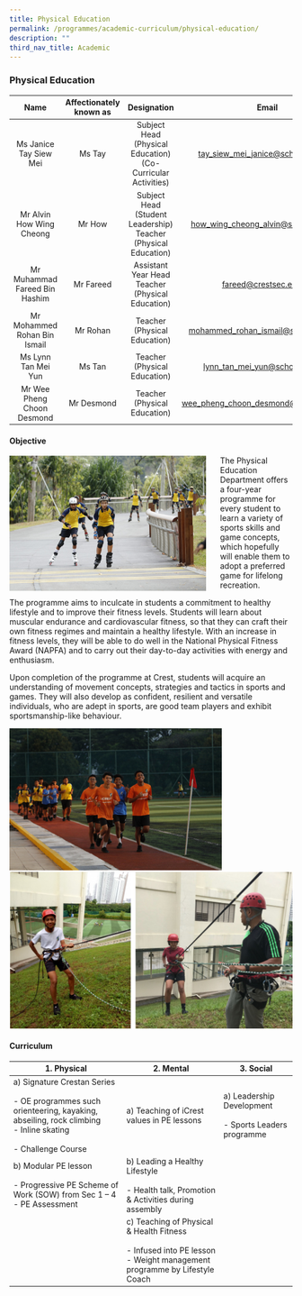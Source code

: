 ```yaml
---
title: Physical Education
permalink: /programmes/academic-curriculum/physical-education/
description: ""
third_nav_title: Academic
---
```

### Physical Education

| Name | Affectionately<br>known as | Designation | Email |
|:---:|:---:|:---:|:---:|
| Ms Janice Tay Siew Mei | Ms Tay | Subject Head<br>(Physical Education)<br>(Co-Curricular Activities) | [tay\_siew\_mei\_janice@schools.gov.sg](mailto:tay_siew_mei_janice@schools.gov.sg) |
| Mr Alvin How Wing Cheong | Mr How | Subject Head<br>(Student Leadership)<br>Teacher<br>(Physical Education) | [how\_wing\_cheong\_alvin@schools.gov.sg](mailto:how_wing_cheong_alvin@schools.gov.sg) |
| Mr Muhammad Fareed Bin Hashim | Mr Fareed | Assistant Year Head<br>Teacher<br>(Physical Education) | [fareed@crestsec.edu.sg](mailto:fareed@crestsec.edu.sg) |
| Mr Mohammed Rohan Bin Ismail | Mr Rohan | Teacher<br>(Physical Education) | [mohammed\_rohan\_ismail@schools.gov.sg](mailto:mohammed_rohan_ismail@schools.gov.sg) |
| Ms Lynn Tan Mei Yun | Ms Tan | Teacher<br>(Physical Education) | [lynn\_tan\_mei\_yun@schools.gov.sg](mailto:lynn_tan_mei_yun@schools.gov.sg) |
| Mr Wee Pheng Choon Desmond | Mr Desmond | Teacher<br>(Physical Education) | [wee\_pheng\_choon\_desmond@schools.gov.sg](mailto:wee_pheng_choon_desmond@schools.gov.sg) |

#### Objective

<img src="/images/pe1.jpg" style="width:350px;height:240px;margin-right:25px;" align="left">

The Physical Education Department offers a four-year programme for every student to learn a variety of sports skills and game concepts, which hopefully will enable them to adopt a preferred game for lifelong recreation.

The programme aims to inculcate in students a commitment to healthy lifestyle and to improve their fitness levels. Students will learn about muscular endurance and cardiovascular fitness, so that they can craft their own fitness regimes and maintain a healthy lifestyle. With an increase in fitness levels, they will be able to do well in the National Physical Fitness Award (NAPFA) and to carry out their day-to-day activities with energy and enthusiasm.

Upon completion of the programme at Crest, students will acquire an understanding of movement concepts, strategies and tactics in sports and games. They will also develop as confident, resilient and versatile individuals, who are adept in sports, are good team players and exhibit sportsmanship-like behaviour.

<img src="/images/pe2.jpg" style="width:75%">
<br>
<img src="/images/pe3.png" style="width:100%">

#### Curriculum

| 1. Physical |  2. Mental | 3. Social |
|---|---|---|
| a) Signature Crestan Series<br><br>- OE programmes such orienteering, kayaking, abseiling, rock climbing<br>- Inline skating<br><br>- Challenge Course | a) Teaching of iCrest values in PE lessons | a) Leadership Development<br><br>- Sports Leaders programme |
| b) Modular PE lesson<br><br>- Progressive PE Scheme of Work (SOW) from Sec 1 – 4<br>- PE Assessment | b) Leading a Healthy Lifestyle<br><br>- Health talk, Promotion &amp; Activities during assembly |  |
|  | c) Teaching of Physical &amp; Health Fitness<br><br>- Infused into PE lesson<br>- Weight management programme by Lifestyle Coach |   |